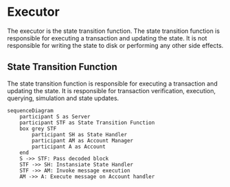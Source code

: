 # Executor

The executor is the state transition function. The state transition function is responsible for executing a transaction and updating the state. It is not responsible for writing the state to disk or performing any other side effects.

## State Transition Function

The state transition function is responsible for executing a transaction and updating the state. It is responsible for transaction verification, execution, querying, simulation and state updates.

```mermaid
sequenceDiagram
    participant S as Server
    participant STF as State Transition Function
    box grey STF
        participant SH as State Handler
        participant AM as Account Manager
        participant A as Account
    end
    S ->> STF: Pass decoded block
    STF ->> SH: Instansiate State Handler
    STF ->> AM: Invoke message execution
    AM ->> A: Execute message on Account handler
```
